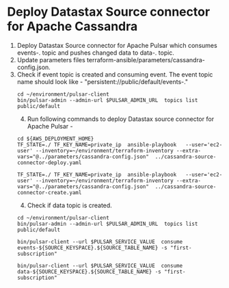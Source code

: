 # Deploy Datastax Source connector for Apache Cassandra
1. Deploy Datastax Source connector for Apache Pulsar which consumes events-<keyspace-name>.<table-name> topic and pushes changed data to data-<keyspace-name>.<table-name> topic.
2. Update parameters files terraform-ansible/parameters/cassandra-config.json. 
3. Check if event topic is created and consuming event. The event topic name should look like - "persistent://public/default/events-<keyspace>.<table>"

```
cd ~/environment/pulsar-client
bin/pulsar-admin --admin-url $PULSAR_ADMIN_URL  topics list public/default

```
4. Run following commands to deploy Datastax source connector for Apache Pulsar - 
```shell
cd ${AWS_DEPLOYMENT_HOME}
TF_STATE=./ TF_KEY_NAME=private_ip  ansible-playbook   --user='ec2-user' --inventory=~/environment/terraform-inventory --extra-vars="@../parameters/cassandra-config.json"  ../cassandra-source-connector-deploy.yaml

TF_STATE=./ TF_KEY_NAME=private_ip  ansible-playbook   --user='ec2-user' --inventory=~/environment/terraform-inventory --extra-vars="@../parameters/cassandra-config.json"  ../cassandra-source-connector-create.yaml

```
4. Check if data topic is created. 
```
cd ~/environment/pulsar-client
bin/pulsar-admin --admin-url $PULSAR_ADMIN_URL  topics list public/default

bin/pulsar-client --url $PULSAR_SERVICE_VALUE  consume events-${SOURCE_KEYSPACE}.${SOURCE_TABLE_NAME} -s "first-subscription" 

bin/pulsar-client --url $PULSAR_SERVICE_VALUE  consume data-${SOURCE_KEYSPACE}.${SOURCE_TABLE_NAME} -s "first-subscription" 


```